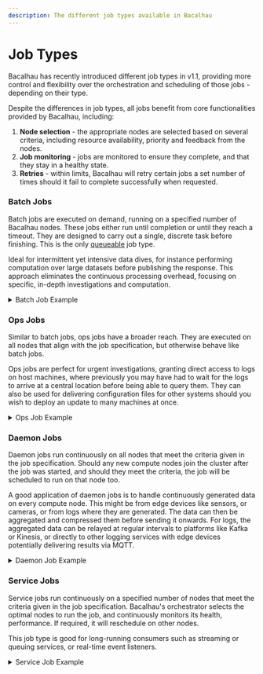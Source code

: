 ```yaml
---
description: The different job types available in Bacalhau
---
```


# Job Types

Bacalhau has recently introduced different job types in v1.1, providing more control and flexibility over the orchestration and scheduling of those jobs - depending on their type.

Despite the differences in job types, all jobs benefit from core functionalities provided by Bacalhau, including:

1. **Node selection** - the appropriate nodes are selected based on several criteria, including resource availability, priority and feedback from the nodes.
2. **Job monitoring** - jobs are monitored to ensure they complete, and that they stay in a healthy state.
3. **Retries** - within limits, Bacalhau will retry certain jobs a set number of times should it fail to complete successfully when requested.

### Batch Jobs

Batch jobs are executed on demand, running on a specified number of Bacalhau nodes. These jobs either run until completion or until they reach a timeout. They are designed to carry out a single, discrete task before finishing. This is the only [queueable](../queuing-and-timeouts/job-queuing.md) job type.

Ideal for intermittent yet intensive data dives, for instance performing computation over large datasets before publishing the response. This approach eliminates the continuous processing overhead, focusing on specific, in-depth investigations and computation.

<details>

<summary>Batch Job Example</summary>

This example shows a sample Batch job [declarative](./) description with all available parameters.&#x20;

The example demonstrates a job that:

1. Has a priority of 100
2. Will be executed on 2 nodes
3. Will be executed only on nodes with Linux OS
4. Uses the docker engine
5. Executes a python script with multiple arguments
6. Preloads and mounts IPFS data as a local directory
7. Publishes the results to the IPFS
8. Has network access type HTTP and 2 allowed domains

```yaml
# This example shows a sample job file. 
# Parameters, marked as Optional can be skipped - the default values will be used


# Name of the job. Optional. Default value - job ID
Name: Batch Job Example


# Type of the job
Type: batch


# The namespace in which the job is running. Default value - “default”
Namespace: default


# Priority - determines the scheduling priority. By default is 0
Priority: 100


# Count - number of replicas to be scheduled. 
# This is only applicable for jobs of type batch and service.
Count: 2


# Meta - arbitrary metadata associated with the job. 
# Optional
Meta:
  Job purpose : Provide detailed example of the batch job
  Meta purpose: Describe the job


# Labels - Arbitrary labels associated with the job for filtering purposes. 
# Optional
Labels:
  Some option: Some text
  Some other option: Some other text


# Constraint - a condition that must be met for a compute node to be eligible to run a given job. 
# Should be specified in a following format: key - operator - value
# Optional.
Constraints:
- Key: "Operating-System"
  Operator: "="
  Values: ["linux"]


# Task associated with the job, which defines a unit of work within the job. 
# Currently, only one task per job is supported.
Tasks:
  # Name - unique identifier for a task. Default value - “main”
  - Name: Important Calculations


    # Engine - the execution engine for the task. 
    # Defines engine type (docker or wasm) and relevant parameters. 
    # In this example, docker engine will be used.  
    Engine:
      Type: docker


    # Params: A set of key-value pairs that provide the specific configurations for the chosen type
      Params:

        # Image: docker image to be used in the task.
        Image: alek5eyk/batchjobexample:1.1


        # Entrypoint defines a command that will be executed when container starts. 
        # For this example we don't need any so default value 'null' can be used
        Entrypoint: null


        # Parameters define CLI commands, executed after entrypoint        
        Parameters:
          - python
          - supercalc.py
          - "5"
          - /outputs/result.txt


        # WorkingDirectory sets a working directory for entrypoint and paramters' commands.
        # Default value - empty string ""
        WorkingDirectory: ""


        # EnvironmentVariables sets environment variables for the engine
        EnvironmentVariables:
        - DEFAULT_USER_NAME = root
        - API_KEY = none


        # Meta - arbitrary metadata associated with the task. 
        # Optional
        Meta:
          Task goal : show how to create declarative descriptions

    # Publisher specifies where the results of the task should be published - S3, IPFS, Local or none
    # Optional
    # To use IPFS publisher you need to specify only type
    # To use S3 publisher you need to specify bucket, key, region and endpoint
    # See S3 Publisher specification for more details
    Publisher:
      Type: ipfs


    # InputSources lists remote artifacts that should be downloaded before task execution 
    # and mounted within the task
    # Optional
    InputSources:
      - Target: /data
        Source:
          Type: ipfs
          Params:
            CID: "QmSYE8dVx6RTdDFFhBu51JjFG1fwwPdUJoXZ4ZNXvfoK2V"



    # ResultPaths indicate volumes within the task that should be included in the published result
    # Only applicable for batch and ops jobs.
    # Optional
    ResultPaths:
      - Name: outputs
        Path: /outputs


    # Resources is a structured way to detail the required computational resources for the task. 
    # Optional
    Resources:
      # CPU can be specified in cores (e.g. 1) or in milliCPU units (e.g. 250m or 0.25)
      CPU: 250m
      
      # Memory highlights amount of RAM for a job. Can be specified in Kb, Mb, Gb, Tb
      Memory: 1Gb
      
      # Disk states disk storage space, needed for the task.
      Disk: 100mb

      # Denotes the number of GPU units required.
      GPU: "0"


    # Network specifies networking requirements.  
    # Optional
    # Job may have full access to the network,
    # may have no access at all,
    # or may have limited HTTP(S) access to a specific list of domains
    Network:
      Domains:
      - example.com
      - ghcr.io
      Type: HTTP


    # Timeouts define configurations concerning any timeouts associated with the task. 
    # Optional
    Timeouts:
      # QueueTimeout defines how long will job wait for suitable nodes in the network
      # if none are currently available.
      QueueTimeout: 101

      # TotalTimeout defines job execution timeout. When it is reached the job will be terminated
      TotalTimeout: 301
```

</details>

### Ops Jobs

Similar to batch jobs, ops jobs have a broader reach. They are executed on all nodes that align with the job specification, but otherwise behave like batch jobs.

Ops jobs are perfect for urgent investigations, granting direct access to logs on host machines, where previously you may have had to wait for the logs to arrive at a central location before being able to query them. They can also be used for delivering configuration files for other systems should you wish to deploy an update to many machines at once.

<details>

<summary>Ops Job Example</summary>

This example shows a sample Ops job [declarative](./) description with all available parameters.&#x20;

The example demonstrates a job that:

1. Has a priority of 100
2. Will be executed on all suitable nodes
3. Will be executed only on nodes with label = WebService
4. Uses the docker engine
5. Executes a query with manually specified parameters
6. Has access to a local directory
7. Publishes the results to the IPFS, if any
8. Has network access type HTTP and 2 allowed domains

```yaml
# This example shows a sample ops job file. 
# Parameters, marked as Optional can be skipped - the default values will be used
# Example from the https://blog.bacalhau.org/p/real-time-log-analysis-with-bacalhau is used


# Name of the job. Optional. Default value - job ID
Name: Live logs processing


# Type of the job
Type: ops


# The namespace in which the job is running. Default value - “default”
Namespace: logging


# Priority - determines the scheduling priority. By default is 0
Priority: 100


# Meta - arbitrary metadata associated with the job. 
# Optional
Meta:
  Job purpose : Provide detailed example of the ops job
  Meta purpose: Describe the job


# Labels - Arbitrary labels associated with the job for filtering purposes. 
# Optional
Labels:
  Job type: ops job
  Ops job feature: To be executed on all suitable nodes


# Constraint - a condition that must be met for a compute node to be eligible to run a given job. 
# Should be specified in a following format: key - operator - value
# Optional.
Constraints:
  - Key: service
    Operator: ==
    Values:
      - WebService


# Task associated with the job, which defines a unit of work within the job. 
# Currently, only one task per job is supported.
Tasks:
  # Name - unique identifier for a task. Default value - “main”
  - Name: LiveLogProcessing


    # Engine - the execution engine for the task. 
    # Defines engine type (docker or wasm) and relevant parameters. 
    # In this example, docker engine will be used.  
    Engine:
      Type: docker


    # Params: A set of key-value pairs that provide the specific configurations for the chosen type
      Params:

        # Image: docker image to be used in the task.
        Image: expanso/nginx-access-log-processor:1.0.0


        # Entrypoint defines a command that will be executed when container starts. 
        # For this example we don't need any so default value 'null' can be used
        Entrypoint: null


        # Parameters define CLI commands, executed after entrypoint        
        Parameters:
          - --query
          - {{.query}}
          - --start-time
          - {{or (index . "start-time") ""}}
          - --end-time
          - {{or (index . "end-time") ""}}


        # WorkingDirectory sets a working directory for entrypoint and paramters' commands.
        # Default value - empty string ""
        WorkingDirectory: ""


        # EnvironmentVariables sets environment variables for the engine
        EnvironmentVariables:
        - DEFAULT_USER_NAME = root
        - API_KEY = none


        # Meta - arbitrary metadata associated with the task. 
        # Optional
        Meta:
          Task goal : show how to create declarative descriptions

    # Publisher specifies where the results of the task should be published - S3, IPFS, Local or none
    # Optional
    # To use IPFS publisher you need to specify only type
    # To use S3 publisher you need to specify bucket, key, region and endpoint
    # See S3 Publisher specification for more details
    Publisher:
      Type: ipfs


    # InputSources lists remote artifacts that should be downloaded before task execution 
    # and mounted within the task.
    # Ensure that localDirectory source is enabled on the nodes
    # Optional
    InputSources:
      - Target: /logs
        Source:
          Type: localDirectory
          Params:
            SourcePath: /data/log-orchestration/logs



    # ResultPaths indicate volumes within the task that should be included in the published result
    # Only applicable for batch and ops jobs.
    # Optional
    ResultPaths:
      - Name: outputs
        Path: /outputs


    # Resources is a structured way to detail the required computational resources for the task. 
    # Optional
    Resources:
      # CPU can be specified in cores (e.g. 1) or in milliCPU units (e.g. 250m or 0.25)
      CPU: 250m
      
      # Memory highlights amount of RAM for a job. Can be specified in Kb, Mb, Gb, Tb
      Memory: 1Gb
      
      # Disk states disk storage space, needed for the task.
      Disk: 100mb

      # Denotes the number of GPU units required.
      GPU: "0"


    # Network specifies networking requirements.  
    # Optional
    # Job may have full access to the network,
    # may have no access at all,
    # or may have limited HTTP(S) access to a specific list of domains
    Network:
      Domains:
      - example.com
      - ghcr.io
      Type: HTTP


    # Timeouts define configurations concerning any timeouts associated with the task. 
    # Optional
    Timeouts:
      # QueueTimeout defines how long will job wait for suitable nodes in the network
      # if none are currently available.
      QueueTimeout: 101

      # TotalTimeout defines job execution timeout. When it is reached the job will be terminated
      TotalTimeout: 301

```

</details>

### Daemon Jobs

Daemon jobs run continuously on all nodes that meet the criteria given in the job specification. Should any new compute nodes join the cluster after the job was started, and should they meet the criteria, the job will be scheduled to run on that node too.

A good application of daemon jobs is to handle continuously generated data on every compute node. This might be from edge devices like sensors, or cameras, or from logs where they are generated. The data can then be aggregated and compressed them before sending it onwards. For logs, the aggregated data can be relayed at regular intervals to platforms like Kafka or Kinesis, or directly to other logging services with edge devices potentially delivering results via MQTT.

<details>

<summary>Daemon Job Example</summary>

This example shows a sample Daemon job [declarative](./) description with all available parameters.&#x20;

The example demonstrates a job that:

1. Has a priority of 100
2. Will be executed continuously on all suitable nodes
3. Will be executed only on nodes with label = WebService
4. Uses the docker engine
5. Executes a query with manually specified parameters
6. Has access to 2 local directories with logs
7. Publishes the results to the IPFS, if any
8. Has network access type Full in order to send data to the S3 storage

```yaml
# This example shows a sample daemon job file. 
# Parameters, marked as Optional can be skipped - the default values will be used
# Example from the https://blog.bacalhau.org/p/tutorial-save-25-m-yearly-by-managing is used

# Name of the job. Optional. Default value - job ID
Name: Logstash


# Type of the job
Type: daemon


# The namespace in which the job is running. Default value - “default”
Namespace: logging


# Priority - determines the scheduling priority. By default is 0
Priority: 100


# Meta - arbitrary metadata associated with the job. 
# Optional
Meta:
  Job purpose : Provide detailed example of the daemon job
  Meta purpose: Describe the job


# Labels - Arbitrary labels associated with the job for filtering purposes. 
# Optional
Labels:
  Job type: daemon job
  Daemon job feature: To be executed continuously on all suitable nodes


# Constraint - a condition that must be met for a compute node to be eligible to run a given job. 
# Should be specified in a following format: key - operator - value
# Optional.
Constraints:
  - Key: service
    Operator: ==
    Values:
      - WebService


# Task associated with the job, which defines a unit of work within the job. 
# Currently, only one task per job is supported.
Tasks:
  # Name - unique identifier for a task. Default value - “main”
  - Name: main


    # Engine - the execution engine for the task. 
    # Defines engine type (docker or wasm) and relevant parameters. 
    # In this example, docker engine will be used.  
    Engine:
      Type: docker


    # Params: A set of key-value pairs that provide the specific configurations for the chosen type
      Params:

        # Image: docker image to be used in the task.
        Image: expanso/nginx-access-log-agent:1.0.0


        # Entrypoint defines a command that will be executed when container starts. 
        # For this example we don't need any so default value 'null' can be used
        Entrypoint: null


        # Parameters define CLI commands, executed after entrypoint        
        Parameters:
          - --query
          - {{.query}}
          - --start-time
          - {{or (index . "start-time") ""}}
          - --end-time
          - {{or (index . "end-time") ""}}


        # WorkingDirectory sets a working directory for entrypoint and paramters' commands.
        # Default value - empty string ""
        WorkingDirectory: ""


        # EnvironmentVariables sets environment variables for the engine
        EnvironmentVariables:
          - OPENSEARCH_ENDPOINT={{.OpenSearchEndpoint}}
          - S3_BUCKET={{.AccessLogBucket}}
          - AWS_REGION={{.AWSRegion}}
          - AGGREGATE_DURATION=10
          - S3_TIME_FILE=60


        # Meta - arbitrary metadata associated with the task. 
        # Optional
        Meta:
          Task goal : show how to create declarative descriptions

    # Publisher specifies where the results of the task should be published - S3, IPFS, Local or none
    # Optional
    # To use IPFS publisher you need to specify only type
    # To use S3 publisher you need to specify bucket, key, region and endpoint
    # See S3 Publisher specification for more details
    Publisher:
      Type: ipfs


    # InputSources lists remote artifacts that should be downloaded before task execution 
    # and mounted within the task.
    # Ensure that localDirectory source is enabled on the nodes
    # Optional
    InputSources:
      - Target: /app/logs
        Source:
          Type: localDirectory
          Params:
            SourcePath: /data/log-orchestration/logs
      - Target: /app/state
        Source:
          Type: localDirectory
          Params:
            SourcePath: /data/log-orchestration/state
            ReadWrite: true



    # ResultPaths indicate volumes within the task that should be included in the published result
    # Only applicable for batch and ops jobs.
    # Optional
    ResultPaths:
      - Name: outputs
        Path: /outputs


    # Resources is a structured way to detail the required computational resources for the task. 
    # Optional
    Resources:
      # CPU can be specified in cores (e.g. 1) or in milliCPU units (e.g. 250m or 0.25)
      CPU: 250m
      
      # Memory highlights amount of RAM for a job. Can be specified in Kb, Mb, Gb, Tb
      Memory: 1Gb
      
      # Disk states disk storage space, needed for the task.
      Disk: 100mb

      # Denotes the number of GPU units required.
      GPU: "0"


    # Network specifies networking requirements.  
    # Optional
    # Job may have full access to the network,
    # may have no access at all,
    # or may have limited HTTP(S) access to a specific list of domains
    Network:
      Type: Full


    # Timeouts define configurations concerning any timeouts associated with the task. 
    # Optional
    Timeouts:
      # QueueTimeout defines how long will job wait for suitable nodes in the network
      # if none are currently available.
      QueueTimeout: 101

      # TotalTimeout defines job execution timeout. When it is reached the job will be terminated
      TotalTimeout: 301
```

</details>

### Service Jobs

Service jobs run continuously on a specified number of nodes that meet the criteria given in the job specification. Bacalhau's orchestrator selects the optimal nodes to run the job, and continuously monitors its health, performance. If required, it will reschedule on other nodes.

This job type is good for long-running consumers such as streaming or queuing services, or real-time event listeners.

<details>

<summary>Service Job Example</summary>

This example shows a sample Service job [declarative](./) description with all available parameters.&#x20;

The example demonstrates a job that:

1. Has a priority of 100
2. Will be executed continuously on all suitable nodes
3. Will be executed only on nodes with architecture = arm64 and located in the us-west-2 region
4. Uses the docker engine
5. Executes a query with multiple parameters
6. Has access to 2 local directories with logs
7. Publishes the results to the IPFS, if any
8. Has network access type Full in order to send data to the S3 storage

```yaml
# This example shows a sample daemon job file. 
# Parameters, marked as Optional can be skipped - the default values will be used
# Example from the https://blog.bacalhau.org/p/introducing-new-job-types-new-horizons is used

# Name of the job. Optional. Default value - job ID
Name: Kinesis Consumer


# Type of the job
Type: service


# The namespace in which the job is running. Default value - “default”
Namespace: service


# Priority - determines the scheduling priority. By default is 0
Priority: 100


# Meta - arbitrary metadata associated with the job. 
# Optional
Meta:
  Job purpose : Provide detailed example of the service job
  Meta purpose: Describe the job


# Labels - Arbitrary labels associated with the job for filtering purposes. 
# Optional
Labels:
  Job type: service job
  Daemon job feature: To be executed continuously on a certain amount of suitable nodes


# Constraint - a condition that must be met for a compute node to be eligible to run a given job. 
# Should be specified in a following format: key - operator - value
# Optional.
Constraints:
  - Key: Architecture
    Operator: '='
    Values:
      - arm64
  - Key: region
    Operator: '='
    Values:
      - us-west-2


# Task associated with the job, which defines a unit of work within the job. 
# Currently, only one task per job is supported.
Tasks:
  # Name - unique identifier for a task. Default value - “main”
  - Name: main


    # Engine - the execution engine for the task. 
    # Defines engine type (docker or wasm) and relevant parameters. 
    # In this example, docker engine will be used.  
    Engine:
      Type: docker


    # Params: A set of key-value pairs that provide the specific configurations for the chosen type
      Params:

        # Image: docker image to be used in the task.
        Image: my-kinesis-consumer:latest


        # Entrypoint defines a command that will be executed when container starts. 
        # For this example we don't need any so default value 'null' can be used
        Entrypoint: null


        # Parameters define CLI commands, executed after entrypoint        
        Parameters:
          - -stream-arn
          - arn:aws:kinesis:us-west-2:123456789012:stream/my-kinesis-stream
          - -shard-iterator
          - TRIM_HORIZON


        # WorkingDirectory sets a working directory for entrypoint and paramters' commands.
        # Default value - empty string ""
        WorkingDirectory: ""


        # EnvironmentVariables sets environment variables for the engine
        EnvironmentVariables:
          - DEFAULT_USER_NAME = root
          - API_KEY = none


        # Meta - arbitrary metadata associated with the task. 
        # Optional
        Meta:
          Task goal : show how to create declarative descriptions

    # Publisher specifies where the results of the task should be published - S3, IPFS, Local or none
    # Optional
    # To use IPFS publisher you need to specify only type
    # To use S3 publisher you need to specify bucket, key, region and endpoint
    # See S3 Publisher specification for more details
    Publisher:
      Type: ipfs


    # InputSources lists remote artifacts that should be downloaded before task execution 
    # and mounted within the task.
    # Ensure that localDirectory source is enabled on the nodes
    # Optional
    InputSources:
      - Target: /app/logs
        Source:
          Type: localDirectory
          Params:
            SourcePath: /data/log-orchestration/logs
      - Target: /app/state
        Source:
          Type: localDirectory
          Params:
            SourcePath: /data/log-orchestration/state
            ReadWrite: true



    # ResultPaths indicate volumes within the task that should be included in the published result
    # Only applicable for batch and ops jobs.
    # Optional
    ResultPaths:
      - Name: outputs
        Path: /outputs


    # Resources is a structured way to detail the required computational resources for the task. 
    # Optional
    Resources:
      # CPU can be specified in cores (e.g. 1) or in milliCPU units (e.g. 250m or 0.25)
      CPU: 250m
      
      # Memory highlights amount of RAM for a job. Can be specified in Kb, Mb, Gb, Tb
      Memory: 4Gb
      
      # Disk states disk storage space, needed for the task.
      Disk: 100mb

      # Denotes the number of GPU units required.
      GPU: "0"


    # Network specifies networking requirements.  
    # Optional
    # Job may have full access to the network,
    # may have no access at all,
    # or may have limited HTTP(S) access to a specific list of domains
    Network:
      Type: Full


    # Timeouts define configurations concerning any timeouts associated with the task. 
    # Optional
    Timeouts:
      # QueueTimeout defines how long will job wait for suitable nodes in the network
      # if none are currently available.
      QueueTimeout: 101

      # TotalTimeout defines job execution timeout. When it is reached the job will be terminated
      TotalTimeout: 301
```

</details>
